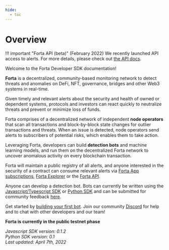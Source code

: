 ```yaml
---
hide:
  - toc
---
```


# Overview

!!! important "Forta API (beta)"
    (February 2022) We recently launched API access to alerts. For more details, please check out [the API docs](api.md).

Welcome to the Forta Developer SDK documentation!

**Forta** is a decentralized, community-based monitoring network to detect threats and anomalies on DeFi, NFT, governance, bridges and other Web3 systems in real-time.

Given timely and relevant alerts about the security and health of owned or dependent systems, protocols and investors can react quickly to neutralize threats and prevent or minimize loss of funds.

Forta comprises of a decentralized network of independent **node operators** that scan all transactions and block-by-block state changes for outlier transactions and threats. When an issue is detected, node operators send alerts to subscribers of potential risks, which enables them to take action.

Leveraging Forta, developers can build **detection bots** and machine learning models, and run them on the decentralized Forta network to uncover anomalous activity on every blockchain transaction.

Forta will maintain a public registry of all alerts, and anyone interested in the security of a contract can consume relevant alerts via [Forta App subscriptions](https://app.forta.network/notifications), [Forta Explorer](https://explorer.forta.network/) or the [Forta API](api.md).

Anyone can develop a detection bot. Bots can currently be written using the [Javascript/Typescript SDK](https://www.npmjs.com/package/forta-agent) or [Python SDK](https://pypi.org/project/forta-agent/) and can be submitted for community feedback [here](https://discord.gg/2KaMS9wvPS).

Get started by [building your first bot](quickstart.md). Join our community [Discord](https://discord.gg/DUju5Dh4J9) for help and to chat with other developers and our team!

**Forta is currently in the public testnet phase**

_Javascript SDK version: 0.1.2_<br>
_Python SDK version: 0.1_<br>
_Last updated: April 7th, 2022_
